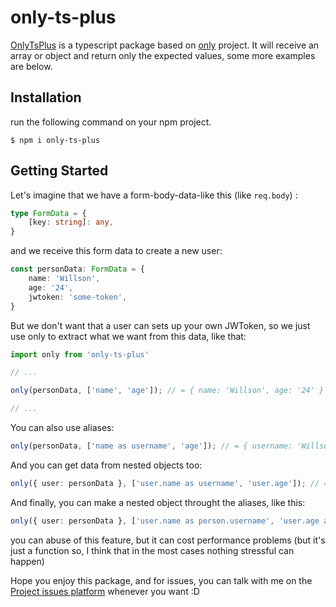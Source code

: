 # only-ts-plus
[OnlyTsPlus](https://github.com/qiqingfu/only-ts) is a typescript package based on [only](https://github.com/DaviMendesDev/only-ts) project. It will receive an array or object and return only the expected values, some more examples are below.

## Installation
run the following command on your npm project.

    $ npm i only-ts-plus

## Getting Started
Let's imagine that we have a form-body-data-like this (like `req.body`) :

```ts
type FormData = {
    [key: string]: any,
}
```
and we receive this form data to create a new user:
```ts
const personData: FormData = {
    name: 'Willson',
    age: '24',
    jwtoken: 'some-token',
}
```
But we don't want that a user can sets up your own JWToken, so we just use only to extract what we want from this data, like that:

```ts
import only from 'only-ts-plus'

// ...

only(personData, ['name', 'age']); // = { name: 'Willson', age: '24' }

// ...
```

You can also use aliases:
```ts
only(personData, ['name as username', 'age']); // = { username: 'Willson', age: '24' }
```

And you can get data from nested objects too:
```ts
only({ user: personData }, ['user.name as username', 'user.age']); // = { username: 'Willson', user: { age: '24' } }
```

And finally, you can make a nested object throught the aliases, like this:

```ts
only({ user: personData }, ['user.name as person.username', 'user.age as age']); // = { person: { username: 'Willson' }, age: '24' }
```

you can abuse of this feature, but it can cost performance problems (but it's just a function so, I think that in the most cases nothing stressful can happen)

Hope you enjoy this package, and for issues, you can talk with me on the [Project issues platform](https://github.com/DaviMendesDev/only-ts/issues) whenever you want :D